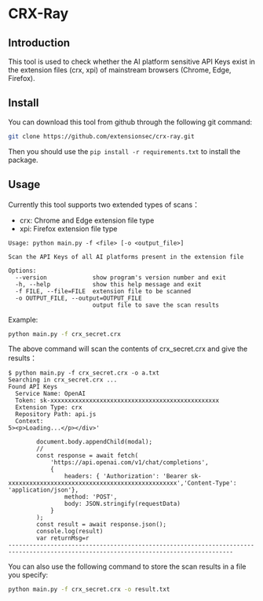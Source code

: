 # CRX-Ray

## Introduction

This tool is used to check whether the AI platform sensitive API Keys exist in the extension files (crx, xpi) of mainstream browsers (Chrome, Edge, Firefox).

## Install

You can download this tool from github through the following git command:

```sh
git clone https://github.com/extensionsec/crx-ray.git
```

Then you should use the `pip install -r requirements.txt` to install the package.

## Usage

Currently this tool supports two extended types of scans：

- crx: Chrome and Edge extension file type
- xpi: Firefox extension file type


```
Usage: python main.py -f <file> [-o <output_file>]

Scan the API Keys of all AI platforms present in the extension file

Options:
  --version             show program's version number and exit
  -h, --help            show this help message and exit
  -f FILE, --file=FILE  extension file to be scanned
  -o OUTPUT_FILE, --output=OUTPUT_FILE
                        output file to save the scan results
```

Example:

```sh
python main.py -f crx_secret.crx
```

The above command will scan the contents of crx_secret.crx and give the results：

```
$ python main.py -f crx_secret.crx -o a.txt
Searching in crx_secret.crx ...
Found API Keys
  Service Name: OpenAI
  Token: sk-xxxxxxxxxxxxxxxxxxxxxxxxxxxxxxxxxxxxxxxxxxxxxxxx
  Extension Type: crx
  Repository Path: api.js
  Context:
5><p>Loading...</p></div>'

        document.body.appendChild(modal);
        //
        const response = await fetch(
            'https://api.openai.com/v1/chat/completions',
            {
                headers: { 'Authorization': 'Bearer sk-xxxxxxxxxxxxxxxxxxxxxxxxxxxxxxxxxxxxxxxxxxxxxxxx','Content-Type': 'application/json'},
                method: 'POST',
                body: JSON.stringify(requestData)
            }
        );
        const result = await response.json();
        console.log(result)
        var returnMsg=r
--------------------------------------------------------------------------------------------------------------------------------------
```

You can also use the following command to store the scan results in a file you specify:

```sh
python main.py -f crx_secret.crx -o result.txt
```

